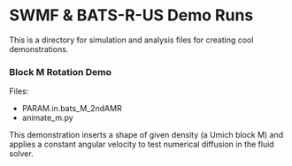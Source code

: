 # SWMF & BATS-R-US Demo Runs

This is a directory for simulation and analysis files for creating cool
demonstrations.

### Block M Rotation Demo
Files:

- PARAM.in.bats_M_2ndAMR
- animate_m.py

This demonstration inserts a shape of given density (a Umich block M) and
applies a constant angular velocity to test numerical diffusion in the fluid
solver.
